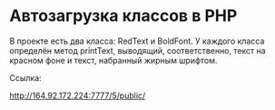 # Автозагрузка классов в PHP
<p>В проекте есть два класса: RedText и BoldFont. У каждого класса определён метод printText, выводящий, соответственно, текст на красном фоне и текст, набранный жирным шрифтом.</p>
<p>Ссылка:</p>
<a href="http://164.92.172.224:7777/5/public/">http://164.92.172.224:7777/5/public/</a>
